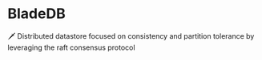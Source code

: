 # BladeDB
🗡️ Distributed datastore focused on consistency and partition tolerance by leveraging the raft consensus protocol
